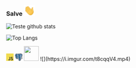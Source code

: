### Salve <img src="https://github.com/ABSphreak/ABSphreak/blob/master/gifs/Hi.gif" width="30px">

![Teste github stats](https://github-readme-stats.vercel.app/api?username=mateusvgarcia&show_icons=true&theme=dracula)


![Top Langs](https://github-readme-stats.vercel.app/api/top-langs/?username=mateusvgarcia&layout=compact)


<!--![willianrod's wakatime stats](https://github-readme-stats.vercel.app/api/wakatime?username=MateusGarcia)--!>

<code><img height="20" src="https://raw.githubusercontent.com/github/explore/80688e429a7d4ef2fca1e82350fe8e3517d3494d/topics/javascript/javascript.png"></code>

<code><img height="20" src="https://raw.githubusercontent.com/github/explore/80688e429a7d4ef2fca1e82350fe8e3517d3494d/topics/postgresql/postgresql.png"></code

<img src="http://78.media.tumblr.com/2fad6520d4f7d8cabe8bc355e0cb54cb/tumblr_p1ter2SLvB1wci791o1_1280.gif" width="40" height="40" />

<img src="https://www.google.com/url?sa=i&url=https%3A%2F%2Fgettrendygifs.wordpress.com%2Ftag%2Fjake-peralta%2F&psig=AOvVaw1JGevHBVkj2BQd0DVU8mQI&ust=1623168456071000&source=images&cd=vfe&ved=0CAIQjRxqFwoTCMiRlOzzhfECFQAAAAAdAAAAABBM" width="40" height="40" />

![](https://i.imgur.com/t8cqqV4.mp4)
